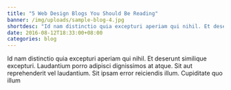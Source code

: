 ```yaml
---
title: "5 Web Design Blogs You Should Be Reading"
banner: /img/uploads/sample-blog-4.jpg
shortdesc: "Id nam distinctio quia excepturi aperiam qui nihil. Et deserunt similique excepturi. Laudantium porro adipisci dignissimos at atque."
date: 2016-08-12T18:33:00+08:00
categories: blog
---
```


Id nam distinctio quia excepturi aperiam qui nihil. Et deserunt similique excepturi. Laudantium porro adipisci dignissimos at atque. Sit aut reprehenderit vel laudantium. Sit ipsam error reiciendis illum. Cupiditate quo illum